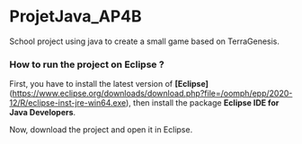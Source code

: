 # ProjetJava_AP4B

School project using java to create a small game based on TerraGenesis.

### How to run the project on Eclipse ?

First, you have to install the latest version of **[Eclipse]**(https://www.eclipse.org/downloads/download.php?file=/oomph/epp/2020-12/R/eclipse-inst-jre-win64.exe), then install the package **Eclipse IDE for Java Developers**.

Now, download the project and open it in Eclipse.
